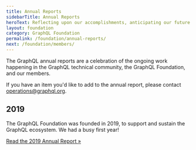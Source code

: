 ```yaml
---
title: Annual Reports
sidebarTitle: Annual Reports
heroText: Reflecting upon our accomplishments, anticipating our future
layout: foundation
category: GraphQL Foundation
permalink: /foundation/annual-reports/
next: /foundation/members/
---
```


The GraphQL annual reports are a celebration of the ongoing work happening in the GraphQL technical community, the GraphQL Foundation, and our members.

If you have an item you'd like to add to the annual report, please contact [operations@graphql.org](mailto:operations@graphql.org).

## 2019

The GraphQL Foundation was founded in 2019, to support and sustain the GraphQL ecosystem. We had a busy first year!

[Read the 2019 Annual Report »](/foundation/annual-reports/2019/)

